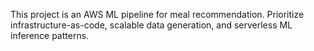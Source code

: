 <!-- Use this file to provide workspace-specific custom instructions to Copilot. For more details, visit https://code.visualstudio.com/docs/copilot/copilot-customization#_use-a-githubcopilotinstructionsmd-file -->

This project is an AWS ML pipeline for meal recommendation. Prioritize infrastructure-as-code, scalable data generation, and serverless ML inference patterns.
